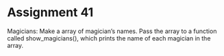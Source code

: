 # Assignment 41
Magicians: Make a array of magician’s names. Pass the array to a function called show_magicians(), which prints the name of each magician in the array.
